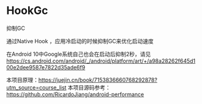 # HookGc
抑制GC

通过Native Hook ，应用冷启动的时候抑制GC来优化启动速度

在Android 10中Google系统自己也会在启动后抑制2秒，请见
https://cs.android.com/android/_/android/platform/art/+/a98a28262f645d100e2dee9587e7822d35ade6f9


本项目原理：https://juejin.cn/book/7153836660768292878?utm_source=course_list
本项目源码参考：https://github.com/RicardoJiang/android-performance

